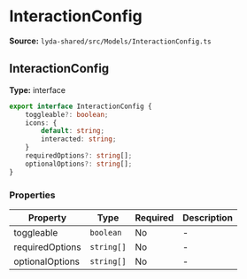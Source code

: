 # InteractionConfig

**Source:** `lyda-shared/src/Models/InteractionConfig.ts`

## InteractionConfig

**Type:** interface

```typescript
export interface InteractionConfig {
    toggleable?: boolean;
    icons: {
        default: string;
        interacted: string;
    }
    requiredOptions?: string[];
    optionalOptions?: string[];
}
```

### Properties

| Property | Type | Required | Description |
|----------|------|----------|-------------|
| toggleable | `boolean` | No | - |
| requiredOptions | `string[]` | No | - |
| optionalOptions | `string[]` | No | - |

